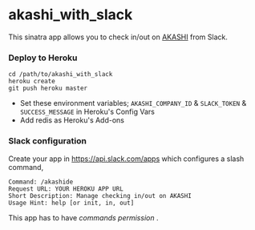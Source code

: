 # akashi_with_slack

This sinatra app allows you to check in/out on [AKASHI](https://atnd.ak4.jp/) from Slack.

### Deploy to Heroku
```
cd /path/to/akashi_with_slack
heroku create
git push heroku master
```
- Set these environment variables; `AKASHI_COMPANY_ID` & `SLACK_TOKEN` & `SUCCESS_MESSAGE` in Heroku's Config Vars
- Add redis as Heroku's Add-ons

### Slack configuration
Create your app in https://api.slack.com/apps which configures a slash command,
```
Command: /akashide
Request URL: YOUR HEROKU APP URL
Short Description: Manage checking in/out on AKASHI
Usage Hint: help [or init, in, out]
```
This app has to have *commands permission* .
